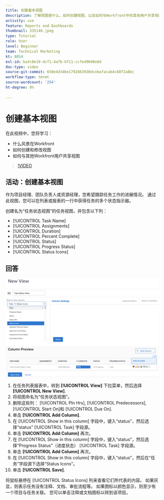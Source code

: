 ```yaml
---
title: 创建基本视图
description: 了解视图是什么，如何创建视图，以及如何与Workfront中的其他用户共享视图。
activity: use
feature: Reports and Dashboards
thumbnail: 335148.jpeg
type: Tutorial
role: User
level: Beginner
team: Technical Marketing
kt: 8854
exl-id: ba3c0e10-dcf1-4a7b-bf11-ccfed9040e6d
doc-type: video
source-git-commit: 650e4d346e1792863930dcebafacab4c88f2a8bc
workflow-type: tm+mt
source-wordcount: '254'
ht-degree: 0%

---
```


# 创建基本视图

在此视频中，您将学习：

* 什么风景在Workfront
* 如何创建和修改视图
* 如何与其他Workfront用户共享视图

>[!VIDEO](https://video.tv.adobe.com/v/335148/?quality=12&learn=on)

## 活动：创建基本视图

作为项目经理、团队负责人或资源经理，您希望跟踪任务工作的进展情况。 通过此视图，您可以在列表或报表的一行中获得任务的多个状态指示器。

创建名为“任务状态视图”的任务视图，并包含以下列：

* [!UICONTROL Task Name]
* [!UICONTROL Assignments]
* [!UICONTROL Duration]
* [!UICONTROL Percent Complete]
* [!UICONTROL Status]
* [!UICONTROL Progress Status]
* [!UICONTROL Status Icons]

## 回答

![用于创建新视图的屏幕图像](assets/view-exercise.png)

1. 在任务列表报表中，转到 **[!UICONTROL View]** 下拉菜单，然后选择 **[!UICONTROL New View]**.
1. 将视图命名为“任务状态视图”。
1. 删除这些列： [!UICONTROL Pln Hrs], [!UICONTROL Predecessors], [!UICONTROL Start On]和 [!UICONTROL Due On].
1. 单击 **[!UICONTROL Add Column]**.
1. 在 [!UICONTROL Show in this column] 字段中，键入“status”，然后选择“status” [!UICONTROL Task] 字段源。
1. 单击 **[!UICONTROL Add Column]** 再次。
1. 在 [!UICONTROL Show in this column] 字段中，键入“status”，然后选择“Progress Status”（进度状态） [!UICONTROL Task] 字段源。
1. 单击 **[!UICONTROL Add Column]** 再次。
1. 在 [!UICONTROL Show in this column] 字段中，键入“status”，然后在“任务”字段源下选择“Status Icons”。
1. 单击 **[!UICONTROL Save]**.

将鼠标悬停在 [!UICONTROL Status Icons] 列来查看它们所代表的内容。 如果灰显，则表示任务没有注释、文档、审批流程等。 如果图标以颜色显示，则至少有一个项目与任务关联。 您可以单击注释或文档图标以转到该项目。

